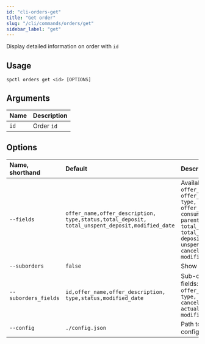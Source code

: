 ```yaml
---
id: "cli-orders-get"
title: "Get order"
slug: "/cli/commands/orders/get"
sidebar_label: "get"
---
```


Display detailed information on order with `id`

## Usage

```
spctl orders get <id> [OPTIONS]
```

## Arguments

|**Name**|**Description**|
| :- | :- |
|`id`|Order `id`|

## Options

|**Name, shorthand**|**Default**|**Description**|
| :- | :- | :- |
|`--fields`|`offer_name,offer_description,`<br/>`type,status,total_deposit,`<br/>`total_unspent_deposit,modified_date`|Available fields: `id, offer_name, offer_description, type, status, offer_id, consumer_address, parent_order_id, total_deposit, total_unspent_deposit, deposit, unspent_deposit, cancelable, modified_date`|
|`--suborders`|`false`|Show sub-orders|
|`--suborders_fields`|`id,offer_name,offer_description,`<br/>`type,status,modified_date`|Sub-order available fields: `id, offer_name, offer_description, type, status, cancelable, actual_cost, modified_date`|
|`--config`|`./config.json`|Path to the configuration file|
